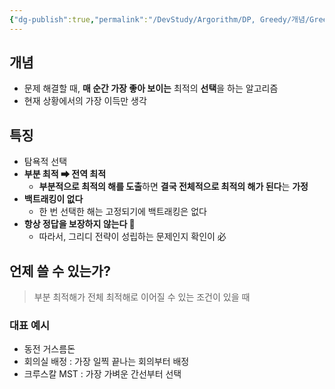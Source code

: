 ```yaml
---
{"dg-publish":true,"permalink":"/DevStudy/Argorithm/DP, Greedy/개념/Greedy/","noteIcon":"","created":"2025-08-02T10:50:46.618+09:00","updated":"2025-08-08T01:42:28.437+09:00"}
---
```




## 개념 
- 문제 해결할 때, **매 순간 가장 좋아 보이는** 최적의 **선택**을 하는 알고리즘
- 현재 상황에서의 가장 이득만 생각 

## 특징 
- 탐욕적 선택 
- **부분 최적 ➡ 전역 최적** 
	- **부분적으로 최적의 해를 도출**하면 **결국 전체적으로 최적의 해가 된다**는 **가정** 
- **백트래킹이 없다**
	- 한 번 선택한 해는 고정되기에 백트래킹은 없다
- **항상 정답을 보장하지 않는다 💢**
	- 따라서, 그리디 전략이 성립하는 문제인지 확인이 必

## 언제 쓸 수 있는가?
> 부분 최적해가 전체 최적해로 이어질 수 있는 조건이 있을 때 


### 대표 예시 
- 동전 거스름돈 
- 회의실 배정 : 가장 일찍 끝나는 회의부터 배정 
- 크루스칼 MST : 가장 가벼운 간선부터 선택 
